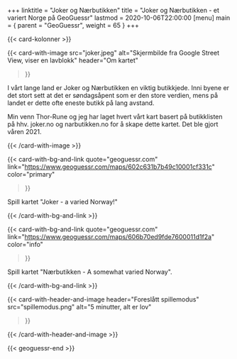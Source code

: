 +++
linktitle = "Joker og Nærbutikken"
title = "Joker og Nærbutikken - et variert Norge på GeoGuessr"
lastmod = 2020-10-06T22:00:00
[menu]
main = { parent = "GeoGuessr", weight = 65 }
+++

{{< card-kolonner >}}

{{< card-with-image
 src="joker.jpeg"
 alt="Skjermbilde fra Google Street View, viser en lavblokk"
 header="Om kartet"
>}}

I vårt lange land er Joker og Nærbutikken en viktig butikkjede. Inni byene er det stort sett
at det er søndagsåpent som er den store verdien, mens på landet er dette ofte eneste butikk på
lang avstand.

Min venn Thor-Rune og jeg har laget hvert vårt kart basert på butikklisten på hhv. joker.no
og narbutikken.no for å skape dette kartet. Det ble gjort våren 2021.

{{< /card-with-image >}}

{{< card-with-bg-and-link
 quote="geoguessr.com"
 link="https://www.geoguessr.com/maps/602c631b7b49c10001cf331c"
 color="primary"
>}}

Spill kartet "Joker - a varied Norway!"

{{< /card-with-bg-and-link >}}

{{< card-with-bg-and-link
 quote="geoguessr.com"
 link="https://www.geoguessr.com/maps/606b70ed9fde7600011d1f2a"
 color="info"
>}}

Spill kartet "Nærbutikken - A somewhat varied Norway".

{{< /card-with-bg-and-link >}}

{{< card-with-header-and-image
 header="Foreslått spillemodus"
 src="spillemodus.png"
 alt="5 minutter, alt er lov"
>}}

{{< /card-with-header-and-image >}}

{{< geoguessr-end >}}
